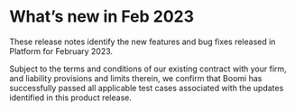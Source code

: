 # What’s new in Feb 2023 

<head>
  <meta name="guidename" content="Release Notes"/>
  <meta name="context" content="GUID-c7cff630-d7b4-4d6e-aea9-8c916ebc6729"/>
</head>





These release notes identify the new features and bug fixes released in Platform for February 2023.

Subject to the terms and conditions of our existing contract with your firm, and liability provisions and limits therein, we confirm that Boomi has successfully passed all applicable test cases associated with the updates identified in this product release.


